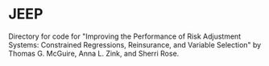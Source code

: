 # JEEP
Directory for code for "Improving the Performance of Risk Adjustment Systems:
Constrained Regressions, Reinsurance, and Variable Selection" by Thomas G. McGuire, Anna L. Zink, and Sherri Rose.


